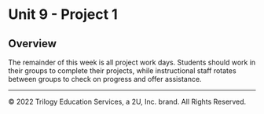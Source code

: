 # Unit 9 - Project 1

## Overview

The remainder of this week is all project work days. Students should work in their groups to complete their projects, while  instructional staff rotates between groups to check on progress and offer assistance.

- - -

© 2022 Trilogy Education Services, a 2U, Inc. brand. All Rights Reserved.
